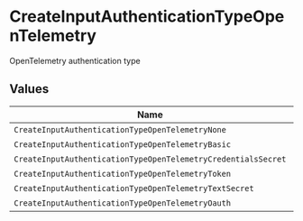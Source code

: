 # CreateInputAuthenticationTypeOpenTelemetry

OpenTelemetry authentication type


## Values

| Name                                                          | Value                                                         |
| ------------------------------------------------------------- | ------------------------------------------------------------- |
| `CreateInputAuthenticationTypeOpenTelemetryNone`              | none                                                          |
| `CreateInputAuthenticationTypeOpenTelemetryBasic`             | basic                                                         |
| `CreateInputAuthenticationTypeOpenTelemetryCredentialsSecret` | credentialsSecret                                             |
| `CreateInputAuthenticationTypeOpenTelemetryToken`             | token                                                         |
| `CreateInputAuthenticationTypeOpenTelemetryTextSecret`        | textSecret                                                    |
| `CreateInputAuthenticationTypeOpenTelemetryOauth`             | oauth                                                         |